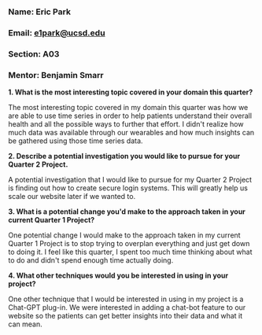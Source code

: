 ### Name: Eric Park
### Email: e1park@ucsd.edu
### Section: A03
### Mentor: Benjamin Smarr 

**1. What is the most interesting topic covered in your domain this quarter?**

The most interesting topic covered in my domain this quarter was how we are able to use time series in order to help patients understand their overall health and all the possible ways to further that effort. I didn't realize how much data was available through our wearables and how much insights can be gathered using those time series data. 

**2. Describe a potential investigation you would like to pursue for your Quarter 2 Project.**

A potential investigation that I would like to pursue for my Quarter 2 Project is finding out how to create secure login systems. This will greatly help us scale our website later if we wanted to. 

**3. What is a potential change you'd make to the approach taken in your current Quarter 1 Project?**

One potential change I would make to the approach taken in my current Quarter 1 Project is to stop trying to overplan everything and just get down to doing it. I feel like this quarter, I spent too much time thinking about what to do and didn't spend enough time actually doing. 

**4. What other techniques would you be interested in using in your project?**

One other technique that I would be interested in using in my project is a Chat-GPT plug-in. We were interested in adding a chat-bot feature to our website so the patients can get better insights into their data and what it can mean. 
